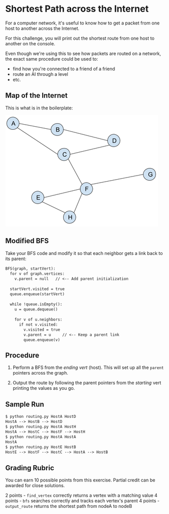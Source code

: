 # Shortest Path across the Internet

For a computer network, it's useful to know how to get a packet from one host to
another across the Internet.

For this challenge, you will print out the shortest route from one host to
another on the console.

Even though we're using this to see how packets are routed on a network, the
exact same procedure could be used to:

* find how you're connected to a friend of a friend
* route an AI through a level
* etc.

## Map of the Internet

This is what is in the boilerplate:

![Network Map](./internet.png)

## Modified BFS

Take your BFS code and modify it so that each neighbor gets a link back to its
parent:

```pseudocode
BFS(graph, startVert):
  for v of graph.vertices:
    v.parent = null   // <-- Add parent initialization

  startVert.visited = true
  queue.enqueue(startVert)

  while !queue.isEmpty():
    u = queue.dequeue()

    for v of u.neighbors:
      if not v.visited:
        v.visited = true
        v.parent = u     // <-- Keep a parent link
        queue.enqueue(v)
```

## Procedure

1. Perform a BFS from the _ending vert_ (host). This will set up all the
   `parent` pointers across the graph.

2. Output the route by following the parent pointers from the _starting_ vert
   printing the values as you go.


## Sample Run
```
$ python routing.py HostA HostD
HostA --> HostB --> HostD
$ python routing.py HostA HostH
HostA --> HostC --> HostF --> HostH
$ python routing.py HostA HostA
HostA
$ python routing.py HostE HostB
HostE --> HostF --> HostC --> HostA --> HostB
```

## Grading Rubric
You can earn 10 possible points from this exercise. Partial credit can be awarded for close solutions.

2 points - `find_vertex` correctly returns a vertex with a matching value
4 points - `bfs` searches correctly and tracks each vertex's parent
4 points -  `output_route` returns the shortest path from nodeA to nodeB
